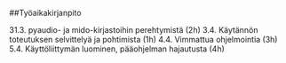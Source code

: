 ##Työaikakirjanpito

31.3. pyaudio- ja mido-kirjastoihin perehtymistä (2h)
3.4. Käytännön toteutuksen selvittelyä ja pohtimista (1h)
4.4. Vimmattua ohjelmointia (3h)
5.4. Käyttöliittymän luominen, pääohjelman hajautusta (4h)
